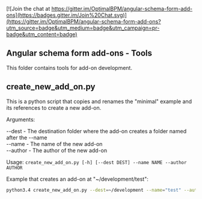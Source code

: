 [![Join the chat at https://gitter.im/OptimalBPM/angular-schema-form-add-ons](https://badges.gitter.im/Join%20Chat.svg)](https://gitter.im/OptimalBPM/angular-schema-form-add-ons?utm_source=badge&utm_medium=badge&utm_campaign=pr-badge&utm_content=badge)

## Angular schema form add-ons - Tools

This folder contains tools for add-on development.

## create_new_add_on.py

This is a python script that copies and renames the "minimal" example and its references to create a new add-on.

Arguments:

--dest - The destination folder where the add-on creates a folder named after the --name<br />
--name - The name of the new add-on<br />
--author - The author of the new add-on<br />


Usage: `create_new_add_on.py [-h] [--dest DEST] --name NAME --author AUTHOR`

Example that creates an add-on at "~/development/test":

```bash
python3.4 create_new_add_on.py --dest=~/development --name="test" --author="test"
```
 